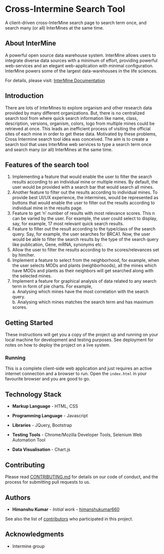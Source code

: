 # Cross-Intermine Search Tool

A client-driven cross-InterMine search page to search term once, and search many (or all) InterMines at the same time.

## About InterMine

A powerful open source data warehouse system. InterMine allows users
to integrate diverse data sources with a minimum of effort, providing
powerful web-services and an elegant web-application with minimal
configuration. InterMine powers some of the largest data-warehouses in
the life sciences.

For details, please visit: [InterMine Documentation](http://intermine.readthedocs.io/en/latest/)

## Introduction

There are lots of InterMines to explore organism and other research data provided by many different organizations. But, there is no centralized search tool from where quick search information like name, class, description, versions, organism, colors, logo from multiple mines could be retrieved at once. This leads an inefficient process of visiting the official sites of each mine in order to get these data. Motivated by these problems, Cross Intermine search tool idea was conceived. The aim is to create a search tool that uses InterMine web services to type a search term once and search many (or all) InterMines at the same time.

## Features of the search tool

1. Implementing a feature that would enable the user to filter the search results according to an individual mine or multiple mines. By default, the user would be provided with a search bar that would search all mines.  
2. Another feature to filter out the results according to individual mines. To provide best UI/UX experience, the intermines, would be represented as buttons that would enable the user to filter out the results according to individual mine in the results page.
3. Feature to get ‘n’ number of results with most relevance scores. This n can be varied by the user. For example, the user could select to display, say, for example, 17 most relevant quick search results.
4. Feature to filter out the result according to the type/class of the search query. Say, for example, the user searches for BRCA1. Now, the user would be able to filter the search results by the type of the search query like publication, Gene, mRNA, synonyms etc.
5. Allow the user to filter the results according to the scores/relevances set by him/her.
6. Implement a feature to select from the neighborhood, for example, when the user selects MODs and plants (neighborhoods), all the mines which have MODs and plants as their neighbors will get searched along with the selected mines.
7. Implement a feature for graphical analysis of data related to any search term in form of pie charts. For example,  
   a. Analysing which mines have the most correlation with the search query.<br />
   b. Analysing which mines matches the search term and has maximum scores.

## Getting Started

These instructions will get you a copy of the project up and running on your local machine for development and testing purposes. See deployment for notes on how to deploy the project on a live system.

### Running

This is a complete client-side web application and just requires an active internet connection and a browser to run. Open the `index.html` in your favourite browser and you are good to go.

## Technology Stack
* **Markup Language** - HTML, CSS

* **Programming Language** - Javascript

* **Libraries** - JQuery, Bootstrap

* **Testing Tools** - Chrome/Mozilla Developer Tools, Selenium Web Automation Tool

* **Data Visualisation** - Chart.js

## Contributing

Please read [CONTRIBUTING.md]() for details on our code of conduct, and the process for submitting pull requests to us.

## Authors

* **Himanshu Kumar** - *Initial work* - [himanshukumar660](https://github.com/himanshukumar660)

See also the list of [contributors](https://github.com/your/project/contributors) who participated in this project.

## Acknowledgments

* Intermine group

